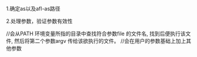 1.确定as以及afl-as路径

2.处理参数，验证参数有效性

//会从PATH 环境变量所指的目录中查找符合参数file 的文件名, 找到后便执行该文件, 然后将第二个参数argv 传给该欲执行的文件。
//会在用户的参数基础上加上其他参数